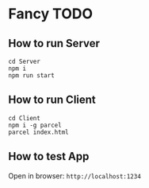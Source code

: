 # Fancy TODO

## How to run Server

```
cd Server
npm i
npm run start
```

## How to run Client

```
cd Client
npm i -g parcel
parcel index.html
```

## How to test App

Open in browser: `http://localhost:1234`
